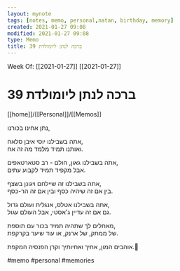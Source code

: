 ```yaml
---
layout: mynote
tags: [notes, memo, personal,natan, birthday, memory] 
created: 2021-01-27 09:08
modified: 2021-01-27 09:08
type: Memo
title: ברכה לנתן ליומולדת 39 
---
```

Week Of: [[2021-01-27]]
[[2021-01-27]]

# ברכה לנתן ליומולדת 39 
[[home]]/[[Personal]]/[[Memos]]

נתן אחינו בכורנו,  
  
אתה בשבילנו יוסי איבן סלאח,  
ואותנו תמיד מלמד מה זה אח.  
  
אתה בשבילנו גאון, חולם - רב סטארטאפים,  
אבל מקפיד תמיד לקבוע עתים.  
  
אתה בשבילנו זה שיילחם ויגונן בשצף,  
בין אם זה שיהיה כסף ובין אם זה הר-כסף.  
  
אתה בשבילנו אטלס, אנגלית ועולם גדול,  
גם אם זה עדיין ג'אסטי, אבל העולם עגול.  
  
מאחלים לך שתהיה תמיד בכור עם תוספת,  
של ממתק, של ארנק, או עוד שיער בקרקפת.  
  
אוהבים המון, אחיך ואחיותיך וקרן הפנסיה המקפת.🤣

#memo 
#personal
#memories